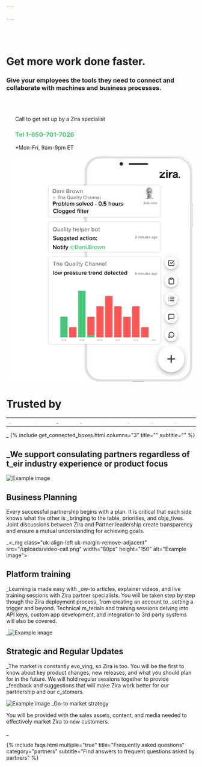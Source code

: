 ```yaml
---

---
```

<div class="uk-container uk-container-medium">
<div class="uk-child-width-1-2@m uk-grid-match uk-text-left uk-margin-medium-center uk-grid" data-uk-grid="" style="vertical-align: middle;">
<div class="uk-first-column">
<div class="uk-text-left">
<br><br>
<h1>
Get more work done faster.
</h1>
<h3>
Give your employees the tools they need to connect and collaborate with machines and business processes.
</h3>
<a style="color:white" class="uk-button uk-button-primary uk-button-large uk-margin-medium-top" href="https://my.zira.us">Get connected</a>
<a style="color:white" class="uk-button uk-button-secondary uk-button-large uk-margin-medium-top" href="https://my.zira.us">Learn more</a>
<br><br>
<UL style="list-style-type:none;">
<li>Call to get set up by a Zira specialist</li>
<li><h3 style="color:#46c777">Tel 1-650-701-7026</h3></li>
<li>*Mon-Fri, 9am-9pm ET</li>
</ul>
</div>
</div>
<div class>
<img src="/uploads/mobile_phone_for_front_page_updated_right.png">
</div>
</div>
 <h1>
Trusted by</h1>
<table>
  <tr>
    <td><img src="/uploads/logos_0011_layer-1.png" width=12%></td>
   <td><img src="/uploads/logos_0010_layer-2.png" width=12%></td>
   <td><img src="/uploads/logos_0005_layer-8.png" width=12%></td>
   <td><img src="/uploads/logos_0006_layer-7.png" width=12%></td>
   <td><img src="/uploads/logos_0002_layer-11.png" width=12%></td>
   <td><img src="/uploads/logos_0007_layer-6.png" width=12%></td>
   <td><img src="/uploads/logos_0001_layer-12.png" width=12%></td>
   <td><img src="/uploads/logos_0004_layer-10.png" width=12%></td>
  </tr>
 </table> 
</div>

<!--{% include customers_section.html tit_e="Trusted by" subtitle="" %} 
{% include slideshow.html image="logos_0011_layer-1.png" %} -->
_<!-- Browse Topics. Connect your bu_iness and grow. -->
{% include get_connected_boxes.html columns="3" title="" subtitle="" %}
<div class="uk-container uk-container-medium">
<!-- paragraphs -->
<h2 class="uk-text-center">
_We support consulating partners regardless of t_eir industry experience or product focus
</h2>
<div class="uk-margin-large uk-panel">
<img class="uk-align-left uk-margin-remove-adjacent" src="/uploads/target-audience.png" width="80px"
_height="_50" alt="Example image">
<h2 class="white">Business Planning</h2>
<p class="white">
Every successful partnership begins with a plan. It is critical that each side knows what the other is
_bringing to the table, priorities, and obje_tives. Joint discussions between Zira and Partner leadership
create transparency and ensure a mutual understanding for achieving goals.
</p>
</div>
<div class="uk-margin-large uk-panel">
_<_mg class="uk-align-left uk-margin-remove-adjacent" src="/uploads/video-call.png" width="80px" height="150"
alt="Example image">
<h2 class="white">Platform training</h2>
<p class="white">
_Learning is made easy with _ow-to articles, explainer videos, and live training sessions with Zira partner
specialists. You will be taken step by step though the Zira deployment process, from creating an account to
_setting a trigger and beyond. Technical m_terials and training sessions delving into API keys, custom app
development, and integration to 3rd party systems will also be covered.
</p>
</div>
<div class="uk-margin-large uk-panel">
_<img cl_ss="uk-align-left uk-margin-remove-adjacent" src="/uploads/fast.png" width="80px" height="150"
alt="Example image">
<h2 class="white">Strategic and Regular Updates</h2>
<p class="white">
_The market is constantly evo_ving, so Zira is too. You will be the first to know about key product changes,
new releases, and what you should plan for in the future. We will hold regular sessions together to provide
_feedback and suggestions that will make Zira work better for our partnership and our c_stomers.
</p>
</div>
<div class="uk-margin-large uk-panel">
<img class="uk-align-left uk-margin-remove-adjacent" src="/uploads/pyramid.png" width="80px" height="150"
alt="Example image">
_<h_ class="white">Go-to market strategy</h2>
<p class="white">
You will be provided with the sales assets, content, and media needed to effectively market Zira to new
customers.
</p>
</div>
_</div>

<!-- faqs -->
{% include faqs.html multiple="true" title="Frequently asked questions" category="partners" subtitle="Find answers to
frequent questions asked by partners" %}
